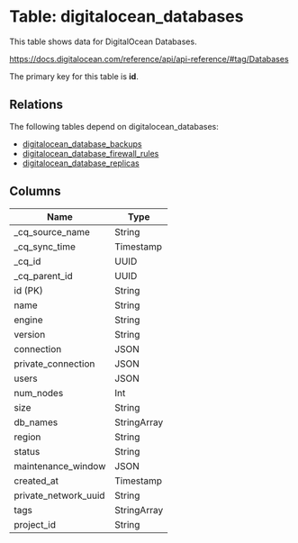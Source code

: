 # Table: digitalocean_databases

This table shows data for DigitalOcean Databases.

https://docs.digitalocean.com/reference/api/api-reference/#tag/Databases

The primary key for this table is **id**.

## Relations

The following tables depend on digitalocean_databases:
  - [digitalocean_database_backups](digitalocean_database_backups)
  - [digitalocean_database_firewall_rules](digitalocean_database_firewall_rules)
  - [digitalocean_database_replicas](digitalocean_database_replicas)

## Columns

| Name          | Type          |
| ------------- | ------------- |
|_cq_source_name|String|
|_cq_sync_time|Timestamp|
|_cq_id|UUID|
|_cq_parent_id|UUID|
|id (PK)|String|
|name|String|
|engine|String|
|version|String|
|connection|JSON|
|private_connection|JSON|
|users|JSON|
|num_nodes|Int|
|size|String|
|db_names|StringArray|
|region|String|
|status|String|
|maintenance_window|JSON|
|created_at|Timestamp|
|private_network_uuid|String|
|tags|StringArray|
|project_id|String|